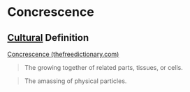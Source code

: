 # Concrescence

## [Cultural](./culture.md) Definition

<a href="http://www.thefreedictionary.com/concrescence" target="_blank">Concrescence (thefreedictionary.com)</a>

> The growing together of related parts, tissues, or cells.

> The amassing of physical particles.